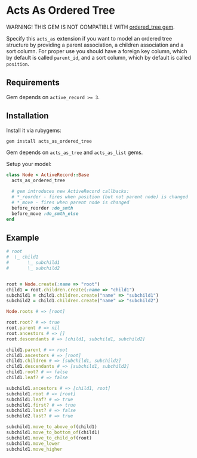 # Acts As Ordered Tree
WARNING! THIS GEM IS NOT COMPATIBLE WITH <a href="http://ordered-tree.rubyforge.org">ordered_tree gem</a>.

Specify this `acts_as` extension if you want to model an ordered tree structure by providing a parent association, a children
association and a sort column. For proper use you should have a foreign key column, which by default is called `parent_id`, and
a sort column, which by default is called `position`.

## Requirements
Gem depends on `active_record >= 3`.

## Installation
Install it via rubygems:

```bash
gem install acts_as_ordered_tree
```

Gem depends on `acts_as_tree` and `acts_as_list` gems.

Setup your model:

```ruby
class Node < ActiveRecord::Base
  acts_as_ordered_tree

  # gem introduces new ActiveRecord callbacks:
  # *_reorder - fires when position (but not parent node) is changed
  # *_move - fires when parent node is changed
  before_reorder :do_smth
  before_move :do_smth_else
end
```

## Example
```ruby
# root
#  \_ child1
#       \_ subchild1
#       \_ subchild2


root = Node.create(:name => "root")
child1 = root.children.create(:name => "child1")
subchild1 = child1.children.create("name" => "subchild1")
subchild2 = child1.children.create("name" => "subchild2")

Node.roots # => [root]

root.root? # => true
root.parent # => nil
root.ancestors # => []
root.descendants # => [child1, subchild1, subchild2]

child1.parent # => root
child1.ancestors # => [root]
child1.children # => [subchild1, subchild2]
child1.descendants # => [subchild1, subchild2]
child1.root? # => false
child1.leaf? # => false

subchild1.ancestors # => [child1, root]
subchild1.root # => [root]
subchild1.leaf? # => true
subchild1.first? # => true
subchild1.last? # => false
subchild2.last? # => true

subchild1.move_to_above_of(child1)
subchild1.move_to_bottom_of(child1)
subchild1.move_to_child_of(root)
subchild1.move_lower
subchild1.move_higher
```